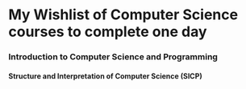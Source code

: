 # My Wishlist of Computer Science courses to complete one day

### Introduction to Computer Science and Programming

#### Structure and Interpretation of Computer Science (SICP)
